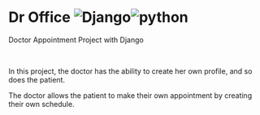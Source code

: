 # Dr Office ![Django](https://img.shields.io/badge/Django-092E20?style=for-the-badge&logo=django&logoColor=green)![python](https://img.shields.io/badge/Python-FFD43B?style=for-the-badge&logo=python&logoColor=blue)

<p>Doctor Appointment Project with Django </p>
<br>
<p>In this project, the doctor has the ability to create her own profile, and so does the patient.</p>
<p>The doctor allows the patient to make their own appointment by creating their own schedule.</p>
